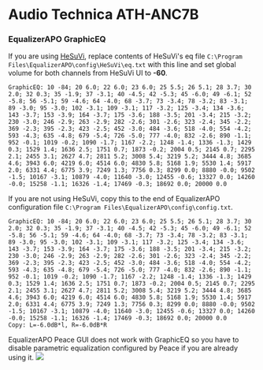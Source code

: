 # Audio Technica ATH-ANC7B
### EqualizerAPO GraphicEQ
If you are using [HeSuVi](https://sourceforge.net/projects/hesuvi/), replace contents of HeSuVi's eq file `C:\Program Files\EqualizerAPO\config\HeSuVi\eq.txt` with this line and set global volume for both channels from HeSuVi UI to **-60**.
```
GraphicEQ: 10 -84; 20 6.0; 22 6.0; 23 6.0; 25 5.5; 26 5.1; 28 3.7; 30 2.0; 32 0.3; 35 -1.9; 37 -3.1; 40 -4.5; 42 -5.3; 45 -6.0; 49 -6.1; 52 -5.8; 56 -5.1; 59 -4.6; 64 -4.0; 68 -3.7; 73 -3.4; 78 -3.2; 83 -3.1; 89 -3.0; 95 -3.0; 102 -3.1; 109 -3.1; 117 -3.2; 125 -3.4; 134 -3.6; 143 -3.7; 153 -3.9; 164 -3.7; 175 -3.6; 188 -3.5; 201 -3.4; 215 -3.2; 230 -3.0; 246 -2.9; 263 -2.9; 282 -2.6; 301 -2.6; 323 -2.4; 345 -2.2; 369 -2.3; 395 -2.3; 423 -2.5; 452 -3.0; 484 -3.6; 518 -4.0; 554 -4.2; 593 -4.3; 635 -4.8; 679 -5.4; 726 -5.0; 777 -4.0; 832 -2.6; 890 -1.1; 952 -0.1; 1019 -0.2; 1090 -1.7; 1167 -2.2; 1248 -1.4; 1336 -1.3; 1429 0.3; 1529 1.4; 1636 2.5; 1751 0.7; 1873 -0.2; 2004 0.5; 2145 0.7; 2295 2.1; 2455 3.1; 2627 4.7; 2811 5.2; 3008 5.4; 3219 5.2; 3444 4.8; 3685 4.6; 3943 6.0; 4219 6.0; 4514 6.0; 4830 5.8; 5168 1.9; 5530 1.4; 5917 2.0; 6331 4.4; 6775 3.9; 7249 1.3; 7756 0.3; 8299 0.0; 8880 -0.0; 9502 -1.5; 10167 -3.1; 10879 -4.0; 11640 -3.0; 12455 -0.6; 13327 0.0; 14260 -0.0; 15258 -1.1; 16326 -1.4; 17469 -0.3; 18692 0.0; 20000 0.0
```
If you are not using HeSuVi, copy this to the end of EqualizerAPO configuration file `C:\Program Files\EqualizerAPO\config\config.txt`.
```
GraphicEQ: 10 -84; 20 6.0; 22 6.0; 23 6.0; 25 5.5; 26 5.1; 28 3.7; 30 2.0; 32 0.3; 35 -1.9; 37 -3.1; 40 -4.5; 42 -5.3; 45 -6.0; 49 -6.1; 52 -5.8; 56 -5.1; 59 -4.6; 64 -4.0; 68 -3.7; 73 -3.4; 78 -3.2; 83 -3.1; 89 -3.0; 95 -3.0; 102 -3.1; 109 -3.1; 117 -3.2; 125 -3.4; 134 -3.6; 143 -3.7; 153 -3.9; 164 -3.7; 175 -3.6; 188 -3.5; 201 -3.4; 215 -3.2; 230 -3.0; 246 -2.9; 263 -2.9; 282 -2.6; 301 -2.6; 323 -2.4; 345 -2.2; 369 -2.3; 395 -2.3; 423 -2.5; 452 -3.0; 484 -3.6; 518 -4.0; 554 -4.2; 593 -4.3; 635 -4.8; 679 -5.4; 726 -5.0; 777 -4.0; 832 -2.6; 890 -1.1; 952 -0.1; 1019 -0.2; 1090 -1.7; 1167 -2.2; 1248 -1.4; 1336 -1.3; 1429 0.3; 1529 1.4; 1636 2.5; 1751 0.7; 1873 -0.2; 2004 0.5; 2145 0.7; 2295 2.1; 2455 3.1; 2627 4.7; 2811 5.2; 3008 5.4; 3219 5.2; 3444 4.8; 3685 4.6; 3943 6.0; 4219 6.0; 4514 6.0; 4830 5.8; 5168 1.9; 5530 1.4; 5917 2.0; 6331 4.4; 6775 3.9; 7249 1.3; 7756 0.3; 8299 0.0; 8880 -0.0; 9502 -1.5; 10167 -3.1; 10879 -4.0; 11640 -3.0; 12455 -0.6; 13327 0.0; 14260 -0.0; 15258 -1.1; 16326 -1.4; 17469 -0.3; 18692 0.0; 20000 0.0
Copy: L=-6.0dB*l, R=-6.0dB*R
```
EqualizerAPO Peace GUI does not work with GraphicEQ so you have to disable parametric equalization configured by Peace if you are already using it.
![](https://raw.githubusercontent.com/jaakkopasanen/AutoEq/master/results/Innerfidelity%202017/headphoncecom/onear/Audio%20Technica%20ATH-ANC7B/Audio%20Technica%20ATH-ANC7B.png)
